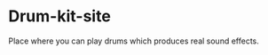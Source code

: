 # Drum-kit-site
Place where you can play drums which produces real sound effects.                                                                                                        
                                                                                                                                                                           
                                                                                                                                                                         

